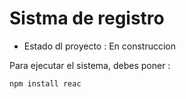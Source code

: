 <h1> Sistma de registro </h1> 

- Estado dl proyecto : En construccion 

Para ejecutar el sistema, debes poner :    

```npm install reac```
